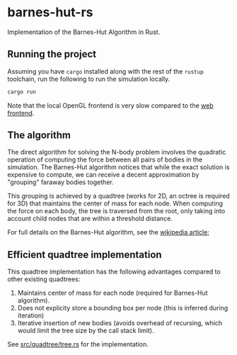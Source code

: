 # barnes-hut-rs

Implementation of the Barnes-Hut Algorithm in Rust.

## Running the project

Assuming you have `cargo` installed along with the rest of the `rustup` toolchain, run the following to run the simulation locally.

```bash
cargo run
```

Note that the local OpenGL frontend is very slow compared to the [web frontend](https://github.com/Katsutoshii/barnes-hut-frontend).

## The algorithm

The direct algorithm for solving the N-body problem involves the quadratic operation of computing the force between all pairs of bodies in the simulation.
The Barnes-Hut algorithm notices that while the exact solution is expensive to compute, we can receive a decent approximation by "grouping" faraway bodies together.

This grouping is achieved by a quadtree (works for 2D, an octree is required for 3D) that maintains the center of mass for each node.
When computing the force on each body, the tree is traversed from the root, only taking into account child nodes that are within a threshold distance.

For full details on the Barnes-Hut algorithm, see the [wikipedia article](https://en.wikipedia.org/wiki/Barnes%E2%80%93Hut_simulation);

## Efficient quadtree implementation

This quadtree implementation has the following advantages compared to other existing quadtrees:

1) Maintains center of mass for each node (required for Barnes-Hut algorithm).
2) Does not explicity store a bounding box per node (this is inferred during iteration)
3) Iterative insertion of new bodies (avoids overhead of recursing, which would limit the tree size by the call stack limit).

See [src/quadtree/tree.rs](./src/quadtree/tree.rs) for the implementation.

